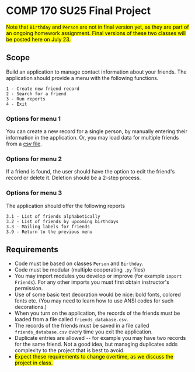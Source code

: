 
# COMP 170 SU25 Final Project

<mark>Note that `Birthday` and `Person` are not in final version yet, as they are part of an ongoing homework assignment. Final versions of these two classes will be posted here on July 23.</mark>

## Scope
Build an application to manage contact information about your friends. The application should provide a menu with the following functions.
```text
1 - Create new friend record
2 - Search for a friend
3 - Run reports
4 - Exit
```

### Options for menu 1
You can create a new record for a single person, by manually entering their information in the application. Or, you may load data for multiple friends from a [csv file](https://en.wikipedia.org/wiki/Comma-separated_values).

### Options for menu 2
If a friend is found, the user should have the option to edit the friend's record or delete it. Deletion should be a 2-step process.

### Options for menu 3
The application should offer the following reports
```text
3.1 - List of friends alphabetically
3.2 - List of friends by upcoming birthdays
3.3 - Mailing labels for friends
3.9 - Return to the previous menu
```

## Requirements

* Code must be based on classes `Person` and `Birthday`.
* Code must be modular (multiple cooperating `.py` files)
* You may import modules you develop or improve (for example `import Friends`). For any other imports you must first obtain instructor's permission.
* Use of some basic text decoration would be nice: bold fonts, colored fonts etc. (You may need to learn how to use ANSI codes for such decorations.)
* When you turn on the application, the records of the friends must be loaded from a file called `friends_database.csv`.
* The records of the friends must be saved in a file called `friends_database.csv` every time you exit the application.
* Duplicate entries are allowed -- for example you may have two records for the same friend. Not a good idea, but managing duplicates adds complexity to the project that is best to avoid.
* <mark>Expect these requirements to change overtime, as we discuss the project in class.</mark>
